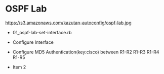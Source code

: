 # OSPF Lab
https://s3.amazonaws.com/kazutan-autoconfig/ospf-lab.jpg

* 01_ospf-lab-set-interface.rb
 * Configure Interface
 * Configure MD5 Authentication(key:cisco)  between R1-R2  R1-R3  R1-R4   R1-R5

* Item 2
